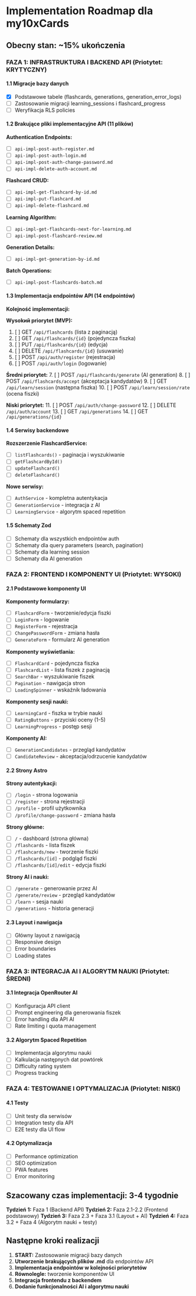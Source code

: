 # Implementation Roadmap dla my10xCards

## Obecny stan: ~15% ukończenia

### FAZA 1: INFRASTRUKTURA I BACKEND API (Priotytet: KRYTYCZNY)

#### 1.1 Migracje bazy danych
- [x] Podstawowe tabele (flashcards, generations, generation_error_logs)
- [ ] Zastosowanie migracji learning_sessions i flashcard_progress
- [ ] Weryfikacja RLS policies

#### 1.2 Brakujące pliki implementacyjne API (11 plików)
**Authentication Endpoints:**
- [ ] `api-impl-post-auth-register.md`
- [ ] `api-impl-post-auth-login.md`
- [ ] `api-impl-post-auth-change-password.md`
- [ ] `api-impl-delete-auth-account.md`

**Flashcard CRUD:**
- [ ] `api-impl-get-flashcard-by-id.md`
- [ ] `api-impl-put-flashcard.md`
- [ ] `api-impl-delete-flashcard.md`

**Learning Algorithm:**
- [ ] `api-impl-get-flashcards-next-for-learning.md`
- [ ] `api-impl-post-flashcard-review.md`

**Generation Details:**
- [ ] `api-impl-get-generation-by-id.md`

**Batch Operations:**
- [ ] `api-impl-post-flashcards-batch.md`

#### 1.3 Implementacja endpointów API (14 endpointów)
**Kolejność implementacji:**

**Wysokий priorytet (MVP):**
1. [ ] GET `/api/flashcards` (lista z paginacją)
2. [ ] GET `/api/flashcards/{id}` (pojedyncza fiszka)
3. [ ] PUT `/api/flashcards/{id}` (edycja)
4. [ ] DELETE `/api/flashcards/{id}` (usuwanie)
5. [ ] POST `/api/auth/register` (rejestracja)
6. [ ] POST `/api/auth/login` (logowanie)

**Średni priorytet:**
7. [ ] POST `/api/flashcards/generate` (AI generation)
8. [ ] POST `/api/flashcards/accept` (akceptacja kandydatów)
9. [ ] GET `/api/learn/session` (następna fiszka)
10. [ ] POST `/api/learn/session/rate` (ocena fiszki)

**Niski priorytet:**
11. [ ] POST `/api/auth/change-password`
12. [ ] DELETE `/api/auth/account`
13. [ ] GET `/api/generations`
14. [ ] GET `/api/generations/{id}`

#### 1.4 Serwisy backendowe
**Rozszerzenie FlashcardService:**
- [ ] `listFlashcards()` - paginacja i wyszukiwanie
- [ ] `getFlashcardById()`
- [ ] `updateFlashcard()`
- [ ] `deleteFlashcard()`

**Nowe serwisy:**
- [ ] `AuthService` - kompletna autentykacja
- [ ] `GenerationService` - integracja z AI
- [ ] `LearningService` - algorytm spaced repetition

#### 1.5 Schematy Zod
- [ ] Schematy dla wszystkich endpointów auth
- [ ] Schematy dla query parameters (search, pagination)
- [ ] Schematy dla learning session
- [ ] Schematy dla AI generation

### FAZA 2: FRONTEND I KOMPONENTY UI (Priotytet: WYSOKI)

#### 2.1 Podstawowe komponenty UI
**Komponenty formularzy:**
- [ ] `FlashcardForm` - tworzenie/edycja fiszki
- [ ] `LoginForm` - logowanie
- [ ] `RegisterForm` - rejestracja
- [ ] `ChangePasswordForm` - zmiana hasła
- [ ] `GenerateForm` - formularz AI generation

**Komponenty wyświetlania:**
- [ ] `FlashcardCard` - pojedyncza fiszka
- [ ] `FlashcardList` - lista fiszek z paginacją
- [ ] `SearchBar` - wyszukiwanie fiszek
- [ ] `Pagination` - nawigacja stron
- [ ] `LoadingSpinner` - wskaźnik ładowania

**Komponenty sesji nauki:**
- [ ] `LearningCard` - fiszka w trybie nauki
- [ ] `RatingButtons` - przyciski oceny (1-5)
- [ ] `LearningProgress` - postęp sesji

**Komponenty AI:**
- [ ] `GenerationCandidates` - przegląd kandydatów
- [ ] `CandidateReview` - akceptacja/odrzucenie kandydatów

#### 2.2 Strony Astro
**Strony autentykacji:**
- [ ] `/login` - strona logowania
- [ ] `/register` - strona rejestracji
- [ ] `/profile` - profil użytkownika
- [ ] `/profile/change-password` - zmiana hasła

**Strony główne:**
- [ ] `/` - dashboard (strona główna)
- [ ] `/flashcards` - lista fiszek
- [ ] `/flashcards/new` - tworzenie fiszki
- [ ] `/flashcards/[id]` - podgląd fiszki
- [ ] `/flashcards/[id]/edit` - edycja fiszki

**Strony AI i nauki:**
- [ ] `/generate` - generowanie przez AI
- [ ] `/generate/review` - przegląd kandydatów
- [ ] `/learn` - sesja nauki
- [ ] `/generations` - historia generacji

#### 2.3 Layout i nawigacja
- [ ] Główny layout z nawigacją
- [ ] Responsive design
- [ ] Error boundaries
- [ ] Loading states

### FAZA 3: INTEGRACJA AI I ALGORYTM NAUKI (Priotytet: ŚREDNI)

#### 3.1 Integracja OpenRouter AI
- [ ] Konfiguracja API client
- [ ] Prompt engineering dla generowania fiszek
- [ ] Error handling dla API AI
- [ ] Rate limiting i quota management

#### 3.2 Algorytm Spaced Repetition
- [ ] Implementacja algorytmu nauki
- [ ] Kalkulacja następnych dat powtórek
- [ ] Difficulty rating system
- [ ] Progress tracking

### FAZA 4: TESTOWANIE I OPTYMALIZACJA (Priotytet: NISKI)

#### 4.1 Testy
- [ ] Unit testy dla serwisów
- [ ] Integration testy dla API
- [ ] E2E testy dla UI flow

#### 4.2 Optymalizacja
- [ ] Performance optimization
- [ ] SEO optimization
- [ ] PWA features
- [ ] Error monitoring

## Szacowany czas implementacji: 3-4 tygodnie

**Tydzień 1:** Faza 1 (Backend API)
**Tydzień 2:** Faza 2.1-2.2 (Frontend podstawowy)
**Tydzień 3:** Faza 2.3 + Faza 3.1 (Layout + AI)
**Tydzień 4:** Faza 3.2 + Faza 4 (Algorytm nauki + testy)

## Następne kroki realizacji

1. **START:** Zastosowanie migracji bazy danych
2. **Utworzenie brakujących plików .md** dla endpointów API
3. **Implementacja endpointów w kolejności priorytetów**
4. **Równolegle:** tworzenie komponentów UI
5. **Integracja frontendu z backendem**
6. **Dodanie funkcjonalności AI i algorytmu nauki**
